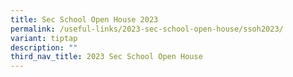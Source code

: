 ```yaml
---
title: Sec School Open House 2023
permalink: /useful-links/2023-sec-school-open-house/ssoh2023/
variant: tiptap
description: ""
third_nav_title: 2023 Sec School Open House
---
```

